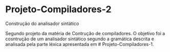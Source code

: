 # Projeto-Compiladores-2
Construção do analisador sintático

Segundo projeto da matéria de Contrução de compiladores.  O objetivo foi a cosntrução de um analisador sintático segundo 
a gramática descrita e analisada pela parte léxica apresentada em # Projeto-Compiladores-1.

